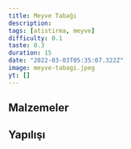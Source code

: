 ```yaml
---
title: Meyve Tabağı
description:
tags: [atistirma, meyve]
difficulty: 0.1
taste: 0.3
duration: 15
date: "2022-03-03T05:35:07.322Z"
image: meyve-tabagi.jpeg
yt: []
---
```


## Malzemeler

## Yapılışı
